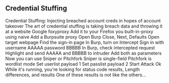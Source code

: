 ## Credential Stuffing
Credential Stuffing: Injecting breached account creds in hopes of account takeover
The art of credential stuffing is taking breach data and throwing it at a website
Google foxyproxy
Add it to your Firefox you built-in-proxy using naive
Add a Burpsuite proxy
Open Burp
Close, Next, Defaults
Open target webpage
Find the sign-in page
In Burp, turn on Intercept
Sign in with username AAAAA password BBBBB
In Burp, check intercepted request
Highlight and send AAAAA and BBBBB to intruder
Add both as parameters
Now you can use Sniper or Pitchfork
Sniper is single-field
Pitchfork is wordlist mode
Set userlist payload 1
Set passlist payload 2
Start Attack
Ok
While it's running, you're looking for status code results, Length differences, and results
One of these results is not like the others...
